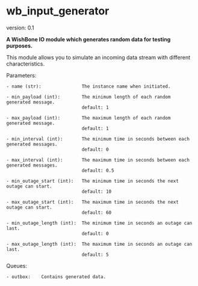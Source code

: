 wb_input_generator
==================

version: 0.1

**A WishBone IO module which generates random data for testing purposes.**

This module allows you to simulate an incoming data stream with different
characteristics.

Parameters:

    - name (str):               The instance name when initiated.

    - min_payload (int):        The minimum length of each random generated message.
                                default: 1

    - max_payload (int):        The maximum length of each random generated message.
                                default: 1

    - min_interval (int):       The minimum time in seconds between each generated messages.
                                default: 0

    - max_interval (int):       The maximum time in seconds between each generated messages.
                                default: 0.5

    - min_outage_start (int):   The minimum time in seconds the next outage can start.
                                default: 10

    - max_outage_start (int):   The maximum time in seconds the next outage can start.
                                default: 60

    - min_outage_length (int):  The minimum time in seconds an outage can last.
                                default: 0

    - max_outage_length (int):  The maximum time in seconds an outage can last.
                                default: 5

Queues:

    - outbox:    Contains generated data.

